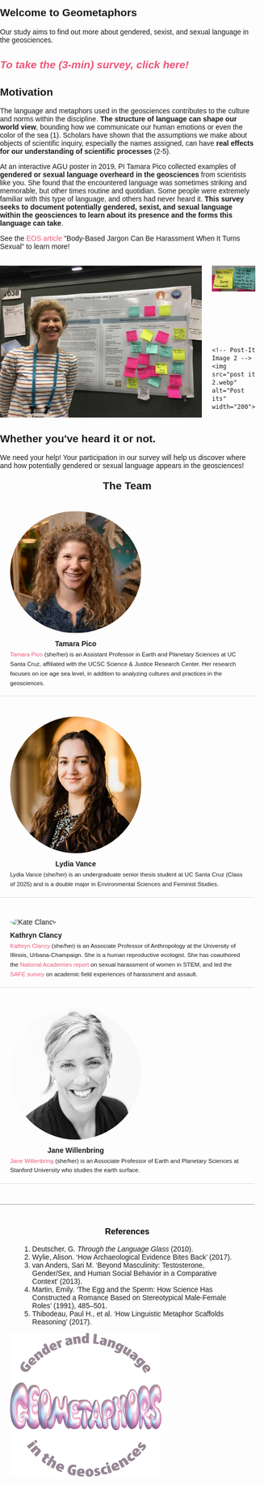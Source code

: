 

<!-- Global site tag (gtag.js) - Google Analytics -->
<script async src="https://www.googletagmanager.com/gtag/js?id=G-1YZHSGQYW1"></script>
<script>
  window.dataLayer = window.dataLayer || [];
  function gtag(){dataLayer.push(arguments);}
  gtag('js', new Date());

  gtag('config', 'G-1YZHSGQYW1');
</script>
## Welcome to Geometaphors
Our study aims to find out more about gendered, sexist, and sexual language in the geosciences.

## <em> <a href="https://ucsantacruz.co1.qualtrics.com/jfe/form/SV_0jpXkdWUck2nUvI" target="_blank" style="color:#EC5578;"> To take the (3-min) survey, click here!</a> </em>

## Motivation 
The language and metaphors used in the geosciences contributes to the culture and norms within the discipline. **The structure of language can shape our world view**, bounding how we communicate our human emotions or even the color of the sea (1). Scholars have shown that the assumptions we make about objects of scientific inquiry, especially the names assigned, can have **real effects for our understanding of scientific processes** (2-5).

At an interactive AGU poster in 2019, PI Tamara Pico collected examples of **gendered or sexual language overheard in the geosciences** from scientists like you. She found that the encountered language was sometimes striking and memorable, but other times routine and quotidian. Some people were extremely familiar with this type of language, and others had never heard it. **This survey seeks to document potentially gendered, sexist, and sexual language within the geosciences to learn about its presence and the forms this language can take**.

<p style="text-align: left;">See the <a href="https://eos.org/articles/body-based-jargon-can-be-harassment-when-it-turns-sexual" target="_blank" style="color:#EC5578;">EOS article</a> "Body-Based Jargon Can Be Harassment When It Turns Sexual" to learn more!</p>

<!-- Container for the AGU poster and two additional images -->
<div style="text-align: left; margin-top: 30px; display: flex;">
  <!-- Main AGU Poster Image -->
  <img src="agu_poster_bodygeo.jpg" alt="AGU 2019 Poster" width="400" style="margin-right: 20px;">

  <!-- Container for the two additional images -->
  <div style="display: flex; flex-direction: column; justify-content: space-between;">
    <!-- Post-It Image 1 -->
    <img src="post it 1.webp" alt="Post its" width="200" style="margin-bottom: 10px;">
    
    <!-- Post-It Image 2 -->
    <img src="post it 2.webp" alt="Post its" width="200">
  </div>
</div>

<div style="clear: both; margin-top: 30px;">
  
 
</div>

## Whether you've heard it or not. 
  <p> We need your help! Your participation in our survey will help us discover where and how potentially gendered or sexual language appears in the geosciences!</p>
  

<html lang="en">
<head>
  <meta charset="UTF-8">
  <meta name="viewport" content="width=device-width, initial-scale=1.0">
  <title>The Team</title>
  <style>
    /* General Styles */
    body {
      font-family: Arial, sans-serif;
      margin: 0;
      padding: 0;
    }
    .team-member-container {
      display: flex;
      flex-direction: row;
      align-items: flex-start;
      margin-bottom: 20px;
      flex-wrap: wrap;  /* Allow elements to wrap on small screens */
      padding: 20px;
      border-bottom: 1px solid #ddd; /* Optional: Adds separation between team members */
    }

    .team-member-info {
      display: flex;
      flex-direction: column;
      align-items: center;
      margin-right: 20px;
      flex: 1 1 auto; /* Allow flex to grow or shrink */
    }

    .team-member-info img {
      width: 100%;
      max-width: 260px;  /* Image max width for larger screens */
      height: auto;
      border-radius: 50%;
      object-fit: cover;
    }

    .team-member-description {
      flex-grow: 1;
      text-align: left;
      max-width: 600px;
      font-size: 14px;
    }

    .team-member-name {
      font-size: 14px;
      font-weight: bold;
      text-align: center;
      margin-top: 10px;
    }

    /* Link Styling */
    a {
      color: #EC5578;
      text-decoration: none;
    }

    /* Responsive adjustments */
    @media (max-width: 768px) {
      .team-member-container {
        flex-direction: column;
        align-items: center;
      }

      .team-member-info {
        margin-right: 0;
        margin-bottom: 20px;
        align-items: center;
      }

      .team-member-info img {
        max-width: 200px;  /* Adjust image size on small screens */
      }

      .team-member-description {
        text-align: center;
        max-width: 100%;
        font-size: 13px;
      }
    }
  </style>
</head>
<body>

  <h2 style="text-align: center; margin-top: 20px;">The Team</h2>

  <!-- First team member -->
  <div class="team-member-container">
    <div class="team-member-info">
      <img src="HudsonGazettephoto_sq.jpg" alt="HudsonGazettephoto_sq.jpg" width="90">
      <div class="team-member-name">Tamara Pico</div>
    </div>
    <div class="team-member-description">
      <sub>
        <a href="https://tamarapico.github.io/" target="_blank">Tamara Pico</a> (she/her) is an Assistant Professor in Earth and Planetary Sciences at UC Santa Cruz, affiliated with the UCSC Science & Justice Research Center. Her research focuses on ice age sea level, in addition to analyzing cultures and practices in the geosciences.
      </sub>
    </div>
  </div>

  <!-- Second team member -->
  <div class="team-member-container">
    <div class="team-member-info">
      <img src="lyd.JPG" alt="lyd.JPG" width="90">
      <div class="team-member-name">Lydia Vance</div>
    </div>
    <div class="team-member-description">
      <sub>Lydia Vance (she/her) is an undergraduate senior thesis student at UC Santa Cruz (Class of 2025) and is a double major in Environmental Sciences and Feminist Studies.</sub>
    </div>
  </div>

  <!-- Third team member -->
  <div class="team-member-container">
    <div class="team-member-info">
      <img src="kate_clancy.avif" alt="Kate Clancy" width="90">
      <div class="team-member-name">Kathryn Clancy</div>
    </div>
    <div class="team-member-description">
      <sub>
        <a href="https://clancylabs.com/" target="_blank">Kathryn Clancy</a> (she/her) is an Associate Professor of Anthropology at the University of Illinois, Urbana-Champaign. She is a human reproductive ecologist. She has coauthored the <a href="https://www.nationalacademies.org/our-work/sexual-harassment-in-academia" target="_blank">National Academies report</a> on sexual harassment of women in STEM, and led the <a href="https://journals.plos.org/plosone/article?id=10.1371/journal.pone.0102172" target="_blank">SAFE survey</a> on academic field experiences of harassment and assault.
      </sub>
    </div>
  </div>

  <!-- Fourth team member -->
  <div class="team-member-container">
    <div class="team-member-info">
      <img src="jane-k-willenbring.webp" alt="Jane Willenbring" width="90">
      <div class="team-member-name">Jane Willenbring</div>
    </div>
    <div class="team-member-description">
      <sub>
        <a href="https://lifelandscape.stanford.edu/people/jane-willenbring" target="_blank">Jane Willenbring</a> (she/her) is an Associate Professor of Earth and Planetary Sciences at Stanford University who studies the earth surface.
      </sub>
    </div>
  </div>

  <!-- References -->
  <div style="margin-top: 40px; padding: 20px; border-top: 2px solid #ccc;">
    <h3 style="text-align: center; color: black;">References</h3>
    <ul style="list-style-type: decimal; margin-left: 20px;">
      <li>Deutscher, G. <em>Through the Language Glass</em> (2010).</li>
      <li>Wylie, Alison. ‘How Archaeological Evidence Bites Back’ (2017).</li>
      <li>van Anders, Sari M. ‘Beyond Masculinity: Testosterone, Gender/Sex, and Human Social Behavior in a Comparative Context’ (2013).</li>
      <li>Martin, Emily. ‘The Egg and the Sperm: How Science Has Constructed a Romance Based on Stereotypical Male-Female Roles’ (1991), 485–501.</li>
      <li>Thibodeau, Paul H., et al. ‘How Linguistic Metaphor Scaffolds Reasoning’ (2017).</li>
    </ul>
    <img src="Geometaphors_2.png" alt="geometaphor logo" width="300">
  </div>

</body>
</html>

